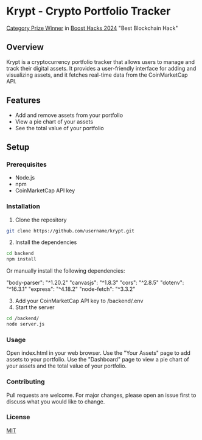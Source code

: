 # Krypt - Crypto Portfolio Tracker
 [Category Prize Winner](https://devpost.com/software/krypt-sfoz0r) in [Boost Hacks 2024](https://boost-hacks.devpost.com/)
 "Best Blockchain Hack"

## Overview
Krypt is a cryptocurrency portfolio tracker that allows users to manage and track their digital assets. It provides a user-friendly interface for adding and visualizing assets, and it fetches real-time data from the CoinMarketCap API.

## Features
- Add and remove assets from your portfolio
- View a pie chart of your assets
- See the total value of your portfolio

## Setup

### Prerequisites
- Node.js
- npm
- CoinMarketCap API key

### Installation

1. Clone the repository
```bash
git clone https://github.com/username/krypt.git
```
2. Install the dependencies
```bash
cd backend
npm install
```
Or manually install the following dependencies:

"body-parser": "^1.20.2"
"canvasjs": "^1.8.3"
"cors": "^2.8.5"
"dotenv": "^16.3.1"
"express": "^4.18.2"
"node-fetch": "^3.3.2"

3. Add your CoinMarketCap API key to /backend/.env
4. Start the server
```bash
cd /backend/
node server.js
```

### Usage
Open index.html in your web browser. Use the "Your Assets" page to add assets to your portfolio. Use the "Dashboard" page to view a pie chart of your assets and the total value of your portfolio.

### Contributing
Pull requests are welcome. For major changes, please open an issue first to discuss what you would like to change.

### License
[MIT](https://choosealicense.com/licenses/mit/)
